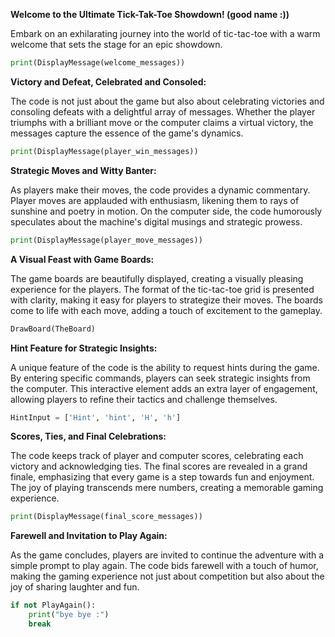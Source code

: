 ****Welcome to the Ultimate Tick-Tak-Toe Showdown! (good name :))**** 

Embark on an exhilarating journey into the world of tic-tac-toe with a warm welcome that sets the stage for an epic showdown.
```python
print(DisplayMessage(welcome_messages))
```

**Victory and Defeat, Celebrated and Consoled:**

The code is not just about the game but also about celebrating victories and consoling defeats with a delightful array of messages. Whether the player triumphs with a brilliant move or the computer claims a virtual victory, the messages capture the essence of the game's dynamics.
```python
print(DisplayMessage(player_win_messages))
```

**Strategic Moves and Witty Banter:**

As players make their moves, the code provides a dynamic commentary. Player moves are applauded with enthusiasm, likening them to rays of sunshine and poetry in motion. On the computer side, the code humorously speculates about the machine's digital musings and strategic prowess.
```python
print(DisplayMessage(player_move_messages))
```

**A Visual Feast with Game Boards:**

The game boards are beautifully displayed, creating a visually pleasing experience for the players. The format of the tic-tac-toe grid is presented with clarity, making it easy for players to strategize their moves. The boards come to life with each move, adding a touch of excitement to the gameplay.
```python
DrawBoard(TheBoard)
```

**Hint Feature for Strategic Insights:**

A unique feature of the code is the ability to request hints during the game. By entering specific commands, players can seek strategic insights from the computer. This interactive element adds an extra layer of engagement, allowing players to refine their tactics and challenge themselves.
```python
HintInput = ['Hint', 'hint', 'H', 'h']
```

**Scores, Ties, and Final Celebrations:**

The code keeps track of player and computer scores, celebrating each victory and acknowledging ties. The final scores are revealed in a grand finale, emphasizing that every game is a step towards fun and enjoyment. The joy of playing transcends mere numbers, creating a memorable gaming experience.
```python
print(DisplayMessage(final_score_messages))
```

**Farewell and Invitation to Play Again:**

As the game concludes, players are invited to continue the adventure with a simple prompt to play again. The code bids farewell with a touch of humor, making the gaming experience not just about competition but also about the joy of sharing laughter and fun.
```python
if not PlayAgain():
    print("bye bye :")
    break
```
